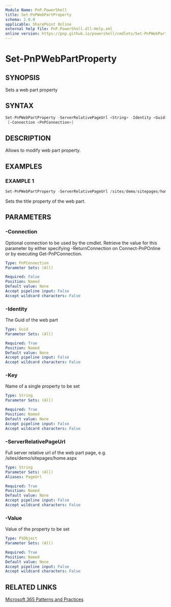 ```yaml
---
Module Name: PnP.PowerShell
title: Set-PnPWebPartProperty
schema: 2.0.0
applicable: SharePoint Online
external help file: PnP.PowerShell.dll-Help.xml
online version: https://pnp.github.io/powershell/cmdlets/Set-PnPWebPartProperty.html
---
```

 
# Set-PnPWebPartProperty

## SYNOPSIS
Sets a web part property

## SYNTAX

```powershell
Set-PnPWebPartProperty -ServerRelativePageUrl <String> -Identity <Guid> -Key <String> -Value <PSObject>
 [-Connection <PnPConnection>] 
```

## DESCRIPTION

Allows to modify web part property.

## EXAMPLES

### EXAMPLE 1
```powershell
Set-PnPWebPartProperty -ServerRelativePageUrl /sites/demo/sitepages/home.aspx -Identity ccd2c98a-c9ae-483b-ae72-19992d583914 -Key "Title" -Value "New Title"
```

Sets the title property of the web part.

## PARAMETERS

### -Connection
Optional connection to be used by the cmdlet. Retrieve the value for this parameter by either specifying -ReturnConnection on Connect-PnPOnline or by executing Get-PnPConnection.

```yaml
Type: PnPConnection
Parameter Sets: (All)

Required: False
Position: Named
Default value: None
Accept pipeline input: False
Accept wildcard characters: False
```

### -Identity
The Guid of the web part

```yaml
Type: Guid
Parameter Sets: (All)

Required: True
Position: Named
Default value: None
Accept pipeline input: False
Accept wildcard characters: False
```

### -Key
Name of a single property to be set

```yaml
Type: String
Parameter Sets: (All)

Required: True
Position: Named
Default value: None
Accept pipeline input: False
Accept wildcard characters: False
```

### -ServerRelativePageUrl
Full server relative url of the web part page, e.g. /sites/demo/sitepages/home.aspx

```yaml
Type: String
Parameter Sets: (All)
Aliases: PageUrl

Required: True
Position: Named
Default value: None
Accept pipeline input: False
Accept wildcard characters: False
```

### -Value
Value of the property to be set

```yaml
Type: PSObject
Parameter Sets: (All)

Required: True
Position: Named
Default value: None
Accept pipeline input: False
Accept wildcard characters: False
```



## RELATED LINKS

[Microsoft 365 Patterns and Practices](https://aka.ms/m365pnp)

